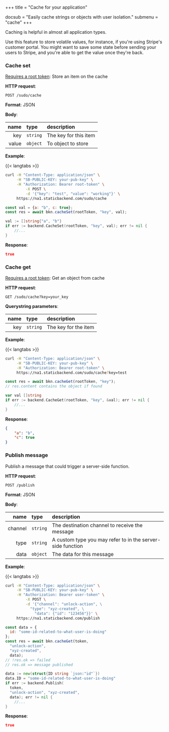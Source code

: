 +++
title = "Cache for your application"

docsub = "Easily cache strings or objects with user isolation."
submenu = "cache"
+++

Caching is helpful in almost all application types.

Use this feature to store volatile values, for instance, if you're using 
Stripe's customer portal. You might want to save some state before sending your 
users to Stripe, and you're able to get the value once they're back.

### Cache set

[Requires a root token](/docs/root-token): Store an item on the cache

**HTTP request**:

`POST /sudo/cache`

**Format**: JSON

**Body**:

name | type | description
----:|:-----|:------------
key | `string` | The key for this item
value | `object` | To object to store

**Example**:

{{< langtabs >}}
```bash
curl -H "Content-Type: application/json" \
     -H "SB-PUBLIC-KEY: your-pub-key" \
     -H "Authorization: Bearer root-token" \
		 -X POST \
		 -d '{"key": "test", "value": "working"}' \
     https://na1.staticbackend.com/sudo/cache
```
```javascript
const val = {a: "b", c: true};
const res = await bkn.cacheSet(rootToken, "key", val);
```
```go
val := []string{"a", "b"}
if err := backend.CacheSet(rootToken, "key", val); err != nil {
	//...
}
```

**Response**:

```json
true
```

### Cache get

[Requires a root token](/docs/root-token): Get an object from cache

**HTTP request**:

`GET /sudo/cache?key=your_key`

**Querystring parameters**:

name | type | description
----:|:-----|:------------
key | `string` | The key for the item

**Example**:

{{< langtabs >}}
```bash
curl -H "Content-Type: application/json" \
     -H "SB-PUBLIC-KEY: your-pub-key" \
     -H "Authorization: Bearer root-token" \
     https://na1.staticbackend.com/sudo/cache?key=test
```
```javascript
const res = await bkn.cacheGet(rootToken, "key");
// res.content contains the object if found
```
```go
var val []string
if err := backend.CacheGet(rootToken, "key", &val); err != nil {
	//...
}
```

**Response**:

```json
{
	"a": "b",
	"c": true
}
```

### Publish message

Publish a message that could trigger a server-side function.

**HTTP request**:

`POST /publish`

**Format**: JSON

**Body**:

name | type | description
----:|:-----|:------------
channel | `string` | The destination channel to receive the message
type    | `string` | A custom type you may refer to in the server-side function
data    | `object` | The data for this message

**Example**:

{{< langtabs >}}
```bash
curl -H "Content-Type: application/json" \
     -H "SB-PUBLIC-KEY: your-pub-key" \
     -H "Authorization: Bearer user-token" \
		 -X POST \
		 -d '{"channel": "unlock-action", \
		   "type": "xyz-created", \
			 "data": {"id": "123456"}}' \
     https://na1.staticbackend.com/publish
```
```javascript
const data = {
  id: "some-id-related-to-what-user-is-doing"
};
const res = await bkn.cacheGet(token, 
  "unlock-action", 
  "xyz-created", 
  data);
// !res.ok => failed
// res.ok => message published
```
```go
data := new(struct{ID string `json:"id"`})
data.ID = "some-id-related-to-what-user-is-doing"
if err := backend.Publish(
  token, 
  "unlock-action", "xyz-created", 
  data); err != nil {
	//...
}
```

**Response**:

```json
true
```
